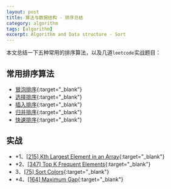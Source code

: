 ```yaml
---
layout: post
title: 算法与数据结构 - 排序总结
category: algorithm
tags: [algorithm]
excerpt: Algorithm and Data structure - Sort
---
```



本文总结一下五种常用的排序算法，以及几道`leetcode`实战题目：  


## 常用排序算法  

- [冒泡排序](http://yaoyichen.cn/algorithm/2020/05/16/sort-bubble.html){:target="_blank"}  
- [选择排序](http://yaoyichen.cn/algorithm/2020/05/16/sort-selection.html){:target="_blank"}  
- [插入排序](http://yaoyichen.cn/algorithm/2020/05/16/sort-insertion.html){:target="_blank"}  
- [归并排序](http://yaoyichen.cn/algorithm/2020/05/16/sort-merge.html){:target="_blank"}  
- [快速排序](http://yaoyichen.cn/algorithm/2020/05/16/sort-quick.html){:target="_blank"}  

## 实战  

- *1、[[215] Kth Largest Element in an Array](http://yaoyichen.cn/algorithm/2020/05/17/leetcode-215.html){:target="_blank"}  
- *2、[[347] Top K Frequent Elements](http://yaoyichen.cn/algorithm/2020/05/17/leetcode-347.html){:target="_blank"}  
- 3、[[75] Sort Colors](http://yaoyichen.cn/algorithm/2020/04/27/leetcode-75.html){:target="_blank"}  
- *4、[[164] Maximum Gap](http://yaoyichen.cn/algorithm/2020/07/03/leetcode-164.html){:target="_blank"}  


